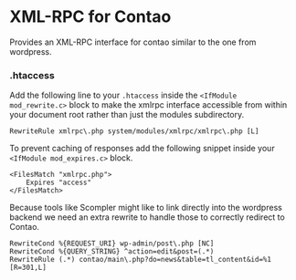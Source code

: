 # XML-RPC for Contao

Provides an XML-RPC interface for contao similar to the one from wordpress.

### .htaccess
Add the following line to your `.htaccess` inside the `<IfModule mod_rewrite.c>` block to make the xmlrpc interface accessible from within your document root rather than just the modules subdirectory.
```
RewriteRule xmlrpc\.php system/modules/xmlrpc/xmlrpc\.php [L]
```
To prevent caching of responses add the following snippet inside your `<IfModule mod_expires.c>` block.
```
<FilesMatch "xmlrpc.php">
    Expires "access"
</FilesMatch>
```
Because tools like Scompler might like to link directly into the wordpress backend
we need an extra rewrite to handle those to correctly redirect to Contao.
```
RewriteCond %{REQUEST_URI} wp-admin/post\.php [NC]
RewriteCond %{QUERY_STRING} ^action=edit&post=(.*)
RewriteRule (.*) contao/main\.php?do=news&table=tl_content&id=%1 [R=301,L]
```